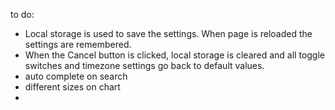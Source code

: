 to do:

- Local storage is used to save the settings. When page is reloaded the settings are remembered.
- When the Cancel button is clicked, local storage is cleared and all toggle switches and timezone settings go back to default values.
- auto complete on search
- different sizes on chart
- 